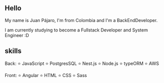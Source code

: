 ## Hello

My name is Juan Pájaro, I'm from Colombia and I'm a BackEndDeveloper.

I am currently studying to become a Fullstack Developer and System Engineer :D  

## skills

Back:
⭐ JavaScript 
⭐ PostgresSQL 
⭐ Nest.js 
⭐ Node.js 
⭐ typeORM
⭐ AWS

Front:
⭐ Angular
⭐ HTML
⭐ CSS
⭐ Sass

